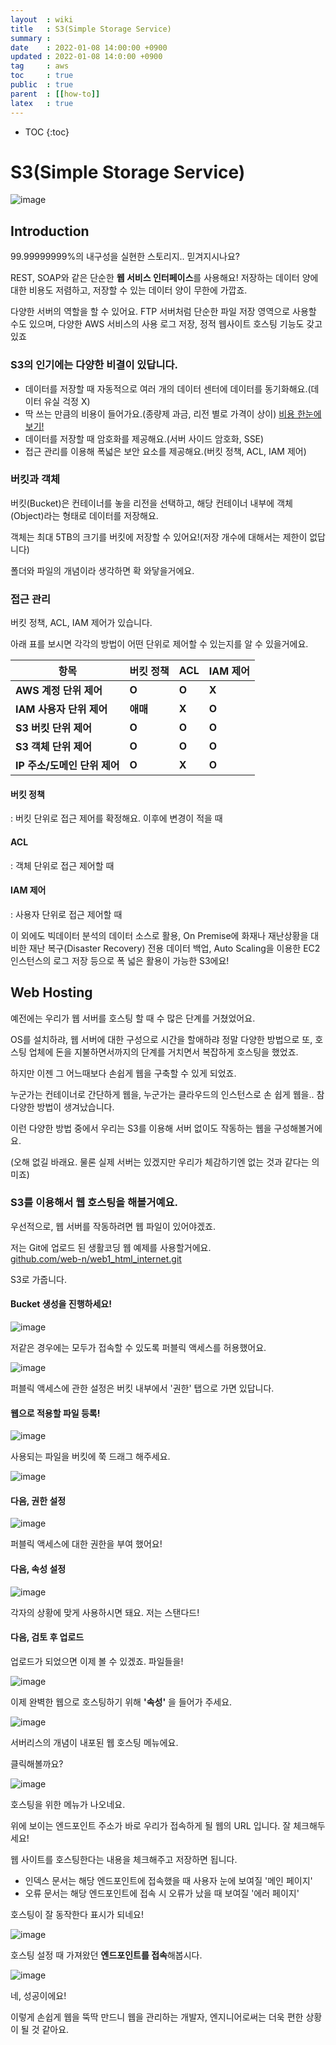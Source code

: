 ```yaml
---
layout  : wiki
title   : S3(Simple Storage Service)
summary :
date    : 2022-01-08 14:00:00 +0900
updated : 2022-01-08 14:0:00 +0900
tag     : aws
toc     : true
public  : true
parent  : [[how-to]]
latex   : true
---
```

* TOC
{:toc}

# S3(Simple Storage Service)

![image](https://user-images.githubusercontent.com/60500649/151740824-b0d1af89-8290-4174-8c58-6690e4f80e4a.png)


## Introduction

99.99999999%의 내구성을 실현한 스토리지.. 믿겨지시나요?

REST, SOAP와 같은 단순한 **웹 서비스 인터페이스**를 사용해요! 저장하는 데이터 양에 대한 비용도 저렴하고, 저장할 수 있는 데이터 양이 무한에 가깝죠.

다양한 서버의 역할을 할 수 있어요. FTP 서버처럼 단순한 파일 저장 영역으로 사용할 수도 있으며, 다양한 AWS 서비스의 사용 로그 저장, 정적 웹사이트 호스팅 기능도 갖고있죠

### S3의 인기에는 다양한 비결이 있답니다.

-   데이터를 저장할 때 자동적으로 여러 개의 데이터 센터에 데이터를 동기화해요.(데이터 유실 걱정 X)
-   딱 쓰는 만큼의 비용이 들어가요.(종량제 과금, 리전 별로 가격이 상이) [비용 한눈에 보기!](https://aws.amazon.com/ko/s3/pricing/?nc=sn&loc=4)
-   데이터를 저장할 때 암호화를 제공해요.(서버 사이드 암호화, SSE)
-   접근 관리를 이용해 폭넓은 보안 요소를 제공해요.(버킷 정책, ACL, IAM 제어)

### 버킷과 객체

버킷(Bucket)은 컨테이너를 놓을 리전을 선택하고, 해당 컨테이너 내부에 객체(Object)라는 형태로 데이터를 저장해요.

객체는 최대 5TB의 크기를 버킷에 저장할 수 있어요!(저장 개수에 대해서는 제한이 없답니다)

폴더와 파일의 개념이라 생각하면 확 와닿을거에요.

### 접근 관리

버킷 정책, ACL, IAM 제어가 있습니다.

아래 표를 보시면 각각의 방법이 어떤 단위로 제어할 수 있는지를 알 수 있을거에요.

| **항목** | **버킷 정책** | **ACL** | **IAM 제어** |
| --- | --- | --- | --- |
| **AWS 계정 단위 제어** | **O** | **O** | **X** |
| **IAM 사용자 단위 제어** | **애매** | **X** | **O** |
| **S3 버킷 단위 제어** | **O** | **O** | **O** |
| **S3 객체 단위 제어** | **O** | **O** | **O** |
| **IP 주소/도메인 단위 제어** | **O** | **X** | **O** |

#### 버킷 정책

: 버킷 단위로 접근 제어를 확정해요. 이후에 변경이 적을 때

#### ACL

: 객체 단위로 접근 제어할 때

#### IAM 제어

: 사용자 단위로 접근 제어할 때

이 외에도 빅데이터 분석의 데이터 소스로 활용, On Premise에 화재나 재난상황을 대비한 재난 복구(Disaster Recovery) 전용 데이터 백업, Auto Scaling을 이용한 EC2 인스턴스의 로그 저장 등으로 폭 넓은 활용이 가능한 S3에요!

## Web Hosting

예전에는 우리가 웹 서버를 호스팅 할 때 수 많은 단계를 거쳤었어요.

OS를 설치하랴, 웹 서버에 대한 구성으로 시간을 할애하랴 정말 다양한 방법으로 또, 호스팅 업체에 돈을 지불하면서까지의 단계를 거치면서 복잡하게 호스팅을 했었죠.

하지만 이젠 그 어느때보다 손쉽게 웹을 구축할 수 있게 되었죠.

누군가는 컨테이너로 간단하게 웹을, 누군가는 클라우드의 인스턴스로 손 쉽게 웹을.. 참 다양한 방법이 생겨났습니다.

이런 다양한 방법 중에서 우리는 S3를 이용해 서버 없이도 작동하는 웹을 구성해볼거에요.

(오해 없길 바래요. 물론 실제 서버는 있겠지만 우리가 체감하기엔 없는 것과 같다는 의미죠)

### S3를 이용해서 웹 호스팅을 해볼거예요.

우선적으로, 웹 서버를 작동하려면 웹 파일이 있어야겠죠.

저는 Git에 업로드 된 생활코딩 웹 예제를 사용할거에요.  
[github.com/web-n/web1\_html\_internet.git](https://github.com/web-n/web1_html_internet.git)

S3로 가줍니다.

#### Bucket 생성을 진행하세요!

![image](https://user-images.githubusercontent.com/60500649/151740590-07130e7a-db86-4452-bd6f-c068e451b365.png)


저같은 경우에는 모두가 접속할 수 있도록 퍼블릭 액세스를 허용했어요.

![image](https://user-images.githubusercontent.com/60500649/151740613-74755986-9e7f-4eec-ad19-ff24e484da3b.png)


퍼블릭 액세스에 관한 설정은 버킷 내부에서 '권한' 탭으로 가면 있답니다.

#### 웹으로 적용할 파일 등록!

![image](https://user-images.githubusercontent.com/60500649/151740631-5804590e-a1d3-4701-89e3-ef543f349a06.png)


사용되는 파일을 버킷에 쭉 드래그 해주세요.

![image](https://user-images.githubusercontent.com/60500649/151740644-0d014ba3-befa-447a-8372-9415fcaf155a.png)


#### 다음, 권한 설정

![image](https://user-images.githubusercontent.com/60500649/151740669-7fee366f-0aa8-47ba-b3b6-afd0f25c7a80.png)


퍼블릭 액세스에 대한 권한을 부여 했어요!

#### 다음, 속성 설정

![image](https://user-images.githubusercontent.com/60500649/151740712-17355b13-41e6-430b-b66f-5190a0a4851b.png)


각자의 상황에 맞게 사용하시면 돼요. 저는 스탠다드!

#### 다음, 검토 후 업로드

업로드가 되었으면 이제 볼 수 있겠죠. 파일들을!

![image](https://user-images.githubusercontent.com/60500649/151740722-6c9650c5-0244-41a7-8c93-93e793ec1f05.png)


이제 완벽한 웹으로 호스팅하기 위해 **'속성'** 을 들어가 주세요.

![image](https://user-images.githubusercontent.com/60500649/151740729-c61f34d2-2655-47d7-a531-a0868489ac24.png)


서버리스의 개념이 내포된 웹 호스팅 메뉴에요.

클릭해볼까요?

![image](https://user-images.githubusercontent.com/60500649/151740746-2e425bb7-7dff-4382-a2d9-cbe40c8922c9.png)



호스팅을 위한 메뉴가 나오네요.

위에 보이는 엔드포인트 주소가 바로 우리가 접속하게 될 웹의 URL 입니다. 잘 체크해두세요!

웹 사이트를 호스팅한다는 내용을 체크해주고 저장하면 됩니다.

-   인덱스 문서는 해당 엔드포인트에 접속했을 때 사용자 눈에 보여질 '메인 페이지'
-   오류 문서는 해당 엔드포인트에 접속 시 오류가 났을 때 보여질 '에러 페이지'


호스팅이 잘 동작한다 표시가 되네요!

![image](https://user-images.githubusercontent.com/60500649/151740760-0266e106-49e5-4f91-929d-98280f0cb54b.png)


호스팅 설정 때 가져왔던 **엔드포인트를 접속**해봅시다.

![image](https://user-images.githubusercontent.com/60500649/151740777-508e7235-28b8-4fc2-b924-636b191c93ec.png)


네, 성공이에요!

이렇게 손쉽게 웹을 뚝딱 만드니 웹을 관리하는 개발자, 엔지니어로써는 더욱 편한 상황이 될 것 같아요.

